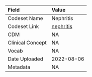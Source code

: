 |Field            |Value      |
|:----------------|:----------|
|Codeset Name     |Nephritis  |
|Codeset Link     |[nephritis](https://github.com/PEDSnet/Variable-Dictionary/blob/main/condition/nephritis.csv)|
|CDM              |NA         |
|Clinical Concept |NA         |
|Vocab            |NA         |
|Date Uploaded    |2022-08-06 |
|Metadata         |NA         |
